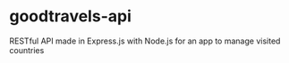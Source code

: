# goodtravels-api
RESTful API made in Express.js with Node.js for an app to manage visited countries
